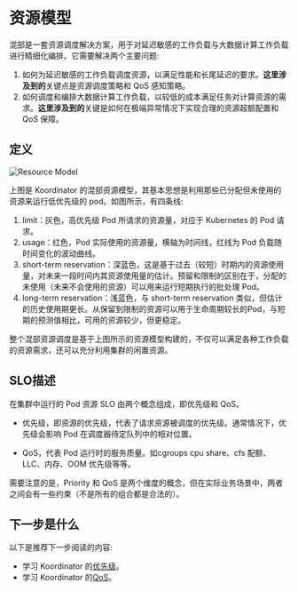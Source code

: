 # 资源模型

混部是一套资源调度解决方案，用于对延迟敏感的工作负载与大数据计算工作负载进行精细化编排。它需要解决两个主要问题:

1. 如何为延迟敏感的工作负载调度资源，以满足性能和长尾延迟的要求。**这里涉及到的**关键点是资源调度策略和 QoS 感知策略。
2. 如何调度和编排大数据计算工作负载，以较低的成本满足任务对计算资源的需求。**这里涉及到的**关键是如何在极端异常情况下实现合理的资源超额配置和 QoS 保障。

## 定义

![Resource Model](/img/resource-model.png)

上图是 Koordinator 的混部资源模型，其基本思想是利用那些已分配但未使用的资源来运行低优先级的 pod。如图所示，有四条线:

1. limit：灰色，高优先级 Pod 所请求的资源量，对应于 Kubernetes 的 Pod 请求。
2. usage：红色，Pod 实际使用的资源量，横轴为时间线，红线为 Pod 负载随时间变化的波动曲线。
3. short-term reservation：深蓝色，这是基于过去（较短）时期内的资源使用量，对未来一段时间内其资源使用量的估计。预留和限制的区别在于，分配的未使用（未来不会使用的资源）可以用来运行短期执行的批处理 Pod。
4. long-term reservation：浅蓝色，与 short-term reservation 类似，但估计的历史使用期更长。从保留到限制的资源可以用于生命周期较长的Pod，与短期的预测值相比，可用的资源较少，但更稳定。

整个混部资源调度是基于上图所示的资源模型构建的，不仅可以满足各种工作负载的资源需求，还可以充分利用集群的闲置资源。

## SLO描述

在集群中运行的 Pod 资源 SLO 由两个概念组成，即优先级和 QoS。

* 优先级，即资源的优先级，代表了请求资源被调度的优先级。通常情况下，优先级会影响 Pod 在调度器待定队列中的相对位置。

* QoS，代表 Pod 运行时的服务质量。如cgroups cpu share、cfs 配额、LLC、内存、OOM 优先级等等。

需要注意的是，Priority 和 QoS 是两个维度的概念，但在实际业务场景中，两者之间会有一些约束（不是所有的组合都是合法的）。

## 下一步是什么

以下是推荐下一步阅读的内容:

* 学习 Koordinator 的[优先级](./priority)。
* 学习 Koordinator 的[QoS](./qos.md)。

